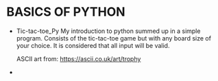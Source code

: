# BASICS OF PYTHON

- Tic-tac-toe_Py
My introduction to python summed up in a simple program. Consists of the tic-tac-toe game but with any board size of your choice. It is considered that all input will be valid.

  ASCII art from: https://ascii.co.uk/art/trophy

-
